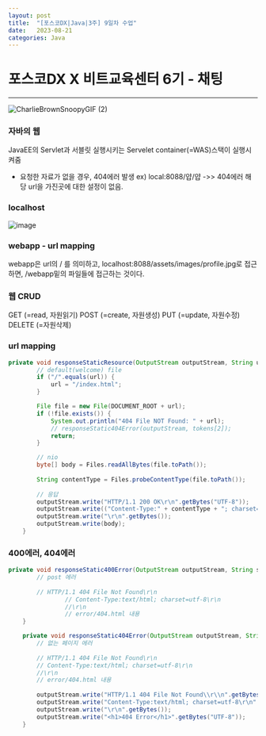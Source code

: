 ```yaml
---
layout: post
title:  "[포스코DX|Java|3주] 9일차 수업"
date:   2023-08-21
categories: Java
---
```


# 포스코DX X 비트교육센터 6기 - 채팅 

--- 

![CharlieBrownSnoopyGIF (2)](https://github.com/talkingOrange/talkingOrange.github.io/assets/88815795/852c2ed2-1d3f-434d-b89a-be629e479bf8)

### 자바의 웹

 JavaEE의 Servlet과 서블릿 실행시키는 Servelet container(=WAS)스택이 실행시켜줌 


 - 요청한 자료가 없을 경우, 404에러 발생 ex) local:8088/얍/얍 ->> 404에러 해당 url을 가진곳에 대한 설정이 없음.

### localhost

![image](https://github.com/talkingOrange/talkingOrange.github.io/assets/88815795/eae7365e-cccf-4bcc-8bcf-a5691298f983)

### webapp - url mapping

webapp은 url의 / 를 의미하고, localhost:8088/assets/images/profile.jpg로 접근하면, /webapp밑의 파일들에 접근하는 것이다.


### 웹 CRUD

GET (=read, 자원읽기)
POST (=create, 자원생성)
PUT (=update, 자원수정)
DELETE (=자원삭제)

### url mapping

```java
private void responseStaticResource(OutputStream outputStream, String url, String protocol) throws IOException {
		// default(welcome) file
		if ("/".equals(url)) {
			url = "/index.html";
		}

		File file = new File(DOCUMENT_ROOT + url);
		if (!file.exists()) {
			System.out.println("404 File NOT Found: " + url);
			// responseStatic404Error(outputStream, tokens[2]);
			return;
		}

		// nio
		byte[] body = Files.readAllBytes(file.toPath());
		
		String contentType = Files.probeContentType(file.toPath());
		
		// 응답
		outputStream.write("HTTP/1.1 200 OK\r\n".getBytes("UTF-8"));
		outputStream.write(("Content-Type:" + contentType + "; charset=utf-8\r\n").getBytes("UTF-8"));
		outputStream.write("\r\n".getBytes());
		outputStream.write(body);
	}
```

### 400에러, 404에러

```java
private void responseStatic400Error(OutputStream outputStream, String string) {
		// post 에러
		
		// HTTP/1.1 404 File Not Found\r\n
				// Content-Type:text/html; charset=utf-8\r\n
				//\r\n
				// error/404.html 내용
	}

	private void responseStatic404Error(OutputStream outputStream, String protocol) throws IOException {
		// 없는 페이지 에러
		
		// HTTP/1.1 404 File Not Found\r\n
		// Content-Type:text/html; charset=utf-8\r\n
		//\r\n
		// error/404.html 내용
		
		outputStream.write("HTTP/1.1 404 File Not Found\\r\\n".getBytes("UTF-8"));
		outputStream.write("Content-Type:text/html; charset=utf-8\r\n".getBytes("UTF-8"));
		outputStream.write("\r\n".getBytes());
		outputStream.write("<h1>404 Error</h1>".getBytes("UTF-8"));
	}
```
